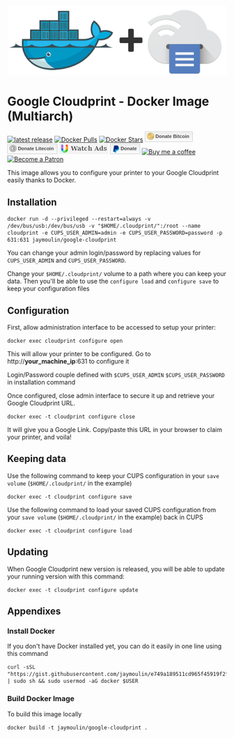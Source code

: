 ![logo](logo.png "Google Cloudprint - Docker Image")

Google Cloudprint - Docker Image (Multiarch)
============================================

[![latest release](https://img.shields.io/github/release/jaymoulin/docker-google-cloudprint.svg "latest release")](http://github.com/jaymoulin/docker-google-cloudprint/releases)
[![Docker Pulls](https://img.shields.io/docker/pulls/jaymoulin/google-cloudprint.svg)](https://hub.docker.com/r/jaymoulin/google-cloudprint/)
[![Docker Stars](https://img.shields.io/docker/stars/jaymoulin/google-cloudprint.svg)](https://hub.docker.com/r/jaymoulin/google-cloudprint/)
[![Bitcoin donation](https://github.com/jaymoulin/jaymoulin.github.io/raw/master/btc.png "Bitcoin donation")](https://m.freewallet.org/id/374ad82e/btc)
[![Litecoin donation](https://github.com/jaymoulin/jaymoulin.github.io/raw/master/ltc.png "Litecoin donation")](https://m.freewallet.org/id/374ad82e/ltc)
[![Watch Ads](https://github.com/jaymoulin/jaymoulin.github.io/raw/master/utip.png "Watch Ads")](https://utip.io/femtopixel)
[![PayPal donation](https://github.com/jaymoulin/jaymoulin.github.io/raw/master/ppl.png "PayPal donation")](https://www.paypal.me/jaymoulin)
[![Buy me a coffee](https://www.buymeacoffee.com/assets/img/custom_images/orange_img.png "Buy me a coffee")](https://www.buymeacoffee.com/3Yu8ajd7W)
[![Become a Patron](https://badgen.net/badge/become/a%20patron/F96854 "Decome a Patron")](https://patreon.com/femtopixel)

This image allows you to configure your printer to your Google Cloudprint easily thanks to Docker.

Installation
---

```
docker run -d --privileged --restart=always -v /dev/bus/usb:/dev/bus/usb -v "$HOME/.cloudprint/":/root --name cloudprint -e CUPS_USER_ADMIN=admin -e CUPS_USER_PASSWORD=password -p 631:631 jaymoulin/google-cloudprint
```

You can change your admin login/password by replacing values for `CUPS_USER_ADMIN` and `CUPS_USER_PASSWORD`.

Change your `$HOME/.cloudprint/` volume to a path where you can keep your data. Then you'll be able to use the `configure load` and `configure save` to keep your configuration files 

Configuration
---
First, allow administration interface to be accessed to setup your printer:
```
docker exec cloudprint configure open
```
This will allow your printer to be configured. 
Go to http://__your_machine_ip__:631 to configure it

Login/Password couple defined with `$CUPS_USER_ADMIN` `$CUPS_USER_PASSWORD` in installation command

Once configured, close admin interface to secure it up and retrieve your Google Cloudprint URL.

```
docker exec -t cloudprint configure close
```

It will give you a Google Link. Copy/paste this URL in your browser to claim your printer, and voila!


Keeping data
------------

Use the following command to keep your CUPS configuration in your `save volume` (`$HOME/.cloudprint/` in the example)

```
docker exec -t cloudprint configure save
```

Use the following command to load your saved CUPS configuration from your `save volume` (`$HOME/.cloudprint/` in the example) back in CUPS 

```
docker exec -t cloudprint configure load
```


Updating
-----

When Google Cloudprint new version is released, you will be able to update your running version with this command:
 
```
docker exec -t cloudprint configure update
```

Appendixes
---

### Install Docker

If you don't have Docker installed yet, you can do it easily in one line using this command
 
```
curl -sSL "https://gist.githubusercontent.com/jaymoulin/e749a189511cd965f45919f2f99e45f3/raw/0e650b38fde684c4ac534b254099d6d5543375f1/ARM%2520(Raspberry%2520PI)%2520Docker%2520Install" | sudo sh && sudo usermod -aG docker $USER
```

### Build Docker Image

To build this image locally 
```
docker build -t jaymoulin/google-cloudprint .
```
